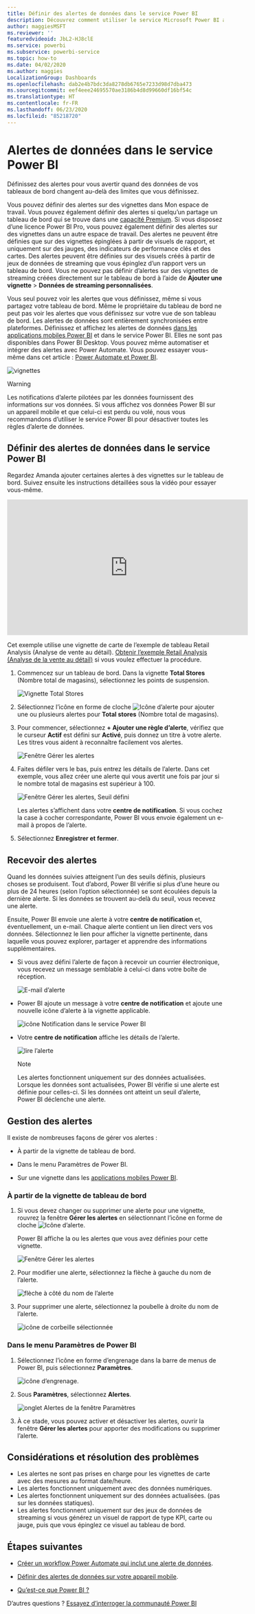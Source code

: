 ```yaml
---
title: Définir des alertes de données dans le service Power BI
description: Découvrez comment utiliser le service Microsoft Power BI afin de définir des alertes pour vous avertir quand des données de vos tableaux de bord changent au-delà des limites que vous définissez.
author: maggiesMSFT
ms.reviewer: ''
featuredvideoid: JbL2-HJ8clE
ms.service: powerbi
ms.subservice: powerbi-service
ms.topic: how-to
ms.date: 04/02/2020
ms.author: maggies
LocalizationGroup: Dashboards
ms.openlocfilehash: dab2e4b7bdc3da8278db6765e7233d98d7dba473
ms.sourcegitcommit: eef4eee24695570ae3186b4d8d99660df16bf54c
ms.translationtype: HT
ms.contentlocale: fr-FR
ms.lasthandoff: 06/23/2020
ms.locfileid: "85218720"
---
```

# <a name="data-alerts-in-the-power-bi-service"></a>Alertes de données dans le service Power BI

Définissez des alertes pour vous avertir quand des données de vos tableaux de bord changent au-delà des limites que vous définissez.

Vous pouvez définir des alertes sur des vignettes dans Mon espace de travail. Vous pouvez également définir des alertes si quelqu’un partage un tableau de bord qui se trouve dans une [capacité Premium](../admin/service-premium-what-is.md). Si vous disposez d’une licence Power BI Pro, vous pouvez également définir des alertes sur des vignettes dans un autre espace de travail. Des alertes ne peuvent être définies que sur des vignettes épinglées à partir de visuels de rapport, et uniquement sur des jauges, des indicateurs de performance clés et des cartes. Des alertes peuvent être définies sur des visuels créés à partir de jeux de données de streaming que vous épinglez d’un rapport vers un tableau de bord. Vous ne pouvez pas définir d’alertes sur des vignettes de streaming créées directement sur le tableau de bord à l’aide de **Ajouter une vignette** > **Données de streaming personnalisées**.

Vous seul pouvez voir les alertes que vous définissez, même si vous partagez votre tableau de bord. Même le propriétaire du tableau de bord ne peut pas voir les alertes que vous définissez sur votre vue de son tableau de bord. Les alertes de données sont entièrement synchronisées entre plateformes. Définissez et affichez les alertes de données [dans les applications mobiles Power BI](../consumer/mobile/mobile-set-data-alerts-in-the-mobile-apps.md) et dans le service Power BI. Elles ne sont pas disponibles dans Power BI Desktop. Vous pouvez même automatiser et intégrer des alertes avec Power Automate. Vous pouvez essayer vous-même dans cet article : [Power Automate et Power BI](../collaborate-share/service-flow-integration.md).

![vignettes](media/service-set-data-alerts/powerbi-alert-types-new.png)

> [!WARNING]
> Les notifications d’alerte pilotées par les données fournissent des informations sur vos données. Si vous affichez vos données Power BI sur un appareil mobile et que celui-ci est perdu ou volé, nous vous recommandons d’utiliser le service Power BI pour désactiver toutes les règles d’alerte de données.

## <a name="set-data-alerts-in-the-power-bi-service"></a>Définir des alertes de données dans le service Power BI

Regardez Amanda ajouter certaines alertes à des vignettes sur le tableau de bord. Suivez ensuite les instructions détaillées sous la vidéo pour essayer vous-même.

<iframe width="560" height="315" src="https://www.youtube.com/embed/JbL2-HJ8clE" frameborder="0" allowfullscreen></iframe>

Cet exemple utilise une vignette de carte de l’exemple de tableau Retail Analysis (Analyse de vente au détail). [Obtenir l’exemple Retail Analysis (Analyse de la vente au détail)](sample-retail-analysis.md#get-the-content-pack-for-this-sample) si vous voulez effectuer la procédure.

1. Commencez sur un tableau de bord. Dans la vignette **Total Stores** (Nombre total de magasins), sélectionnez les points de suspension.

   ![Vignette Total Stores](media/service-set-data-alerts/powerbi-card.png)

1. Sélectionnez l’icône en forme de cloche ![Icône d’alerte](media/service-set-data-alerts/power-bi-bell-icon.png) pour ajouter une ou plusieurs alertes pour **Total stores** (Nombre total de magasins).

1. Pour commencer, sélectionnez **+ Ajouter une règle d’alerte**, vérifiez que le curseur **Actif** est défini sur **Activé**, puis donnez un titre à votre alerte. Les titres vous aident à reconnaître facilement vos alertes.

   ![Fenêtre Gérer les alertes](media/service-set-data-alerts/powerbi-alert-title.png)

1. Faites défiler vers le bas, puis entrez les détails de l’alerte.  Dans cet exemple, vous allez créer une alerte qui vous avertit une fois par jour si le nombre total de magasins est supérieur à 100.

   ![Fenêtre Gérer les alertes, Seuil défini](media/service-set-data-alerts/power-bi-set-alert-details.png)

    Les alertes s’affichent dans votre **centre de notification**. Si vous cochez la case à cocher correspondante, Power BI vous envoie également un e-mail à propos de l’alerte.

1. Sélectionnez **Enregistrer et fermer**.

## <a name="receiving-alerts"></a>Recevoir des alertes

Quand les données suivies atteignent l’un des seuils définis, plusieurs choses se produisent. Tout d’abord, Power BI vérifie si plus d’une heure ou plus de 24 heures (selon l’option sélectionnée) se sont écoulées depuis la dernière alerte. Si les données se trouvent au-delà du seuil, vous recevez une alerte.

Ensuite, Power BI envoie une alerte à votre **centre de notification** et, éventuellement, un e-mail. Chaque alerte contient un lien direct vers vos données. Sélectionnez le lien pour afficher la vignette pertinente, dans laquelle vous pouvez explorer, partager et apprendre des informations supplémentaires.  

* Si vous avez défini l’alerte de façon à recevoir un courrier électronique, vous recevez un message semblable à celui-ci dans votre boîte de réception.

   ![E-mail d’alerte](media/service-set-data-alerts/powerbi-alerts-email.png)

* Power BI ajoute un message à votre **centre de notification** et ajoute une nouvelle icône d’alerte à la vignette applicable.

   ![icône Notification dans le service Power BI](media/service-set-data-alerts/powerbi-alert-notifications.png)

* Votre **centre de notification** affiche les détails de l’alerte.

    ![lire l’alerte](media/service-set-data-alerts/powerbi-alert-notification.png)

   > [!NOTE]
   > Les alertes fonctionnent uniquement sur des données actualisées. Lorsque les données sont actualisées, Power BI vérifie si une alerte est définie pour celles-ci. Si les données ont atteint un seuil d’alerte, Power BI déclenche une alerte.

## <a name="managing-alerts"></a>Gestion des alertes

Il existe de nombreuses façons de gérer vos alertes :

* À partir de la vignette de tableau de bord.

* Dans le menu Paramètres de Power BI.

* Sur une vignette dans les [applications mobiles Power BI](../consumer/mobile/mobile-set-data-alerts-in-the-mobile-apps.md).

### <a name="from-the-dashboard-tile"></a>À partir de la vignette de tableau de bord

1. Si vous devez changer ou supprimer une alerte pour une vignette, rouvrez la fenêtre **Gérer les alertes** en sélectionnant l’icône en forme de cloche ![Icône d’alerte](media/service-set-data-alerts/power-bi-bell-icon.png).

    Power BI affiche la ou les alertes que vous avez définies pour cette vignette.

    ![Fenêtre Gérer les alertes](media/service-set-data-alerts/powerbi-see-alerts.png)

1. Pour modifier une alerte, sélectionnez la flèche à gauche du nom de l’alerte.

    ![flèche à côté du nom de l’alerte](media/service-set-data-alerts/powerbi-see-alerts-arrow.png)

1. Pour supprimer une alerte, sélectionnez la poubelle à droite du nom de l’alerte.

      ![icône de corbeille sélectionnée](media/service-set-data-alerts/powerbi-see-alerts-delete.png)

### <a name="from-the-power-bi-settings-menu"></a>Dans le menu Paramètres de Power BI

1. Sélectionnez l’icône en forme d’engrenage dans la barre de menus de Power BI, puis sélectionnez **Paramètres**.

    ![icône d’engrenage](media/service-set-data-alerts/powerbi-gear-icon.png).

1. Sous **Paramètres**, sélectionnez **Alertes**.

    ![onglet Alertes de la fenêtre Paramètres](media/service-set-data-alerts/powerbi-alert-settings.png)

1. À ce stade, vous pouvez activer et désactiver les alertes, ouvrir la fenêtre **Gérer les alertes** pour apporter des modifications ou supprimer l’alerte.

## <a name="considerations-and-troubleshooting"></a>Considérations et résolution des problèmes

* Les alertes ne sont pas prises en charge pour les vignettes de carte avec des mesures au format date/heure.
* Les alertes fonctionnent uniquement avec des données numériques.
* Les alertes fonctionnent uniquement sur des données actualisées. (pas sur les données statiques).
* Les alertes fonctionnent uniquement sur des jeux de données de streaming si vous générez un visuel de rapport de type KPI, carte ou jauge, puis que vous épinglez ce visuel au tableau de bord.


## <a name="next-steps"></a>Étapes suivantes

* [Créer un workflow Power Automate qui inclut une alerte de données](../collaborate-share/service-flow-integration.md).

* [Définir des alertes de données sur votre appareil mobile](../consumer/mobile/mobile-set-data-alerts-in-the-mobile-apps.md).

* [Qu’est-ce que Power BI ?](../fundamentals/power-bi-overview.md)

D’autres questions ? [Essayez d’interroger la communauté Power BI](https://community.powerbi.com/)
